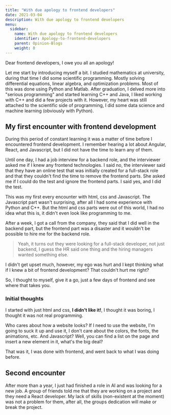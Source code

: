 ```yaml
---
title: "With due apology to frontend developers"
date: 2021-03-04
description: With due apology to frontend developers
menu:
  sidebar:
    name: With due apology to frontend developers
    identifier: Apology-to-frontend-developers
    parent: Opinion-Blogs
    weight: 8
---
```


Dear frontend developers, I owe you all an apology!

Let me start by introducing myself a bit. I studied mathematics at university, during that time I did some scientific programming.
Mostly solving differential equations, linear algebra, and optimization problems. Most of this was done using Python and Matlab.
After graduation, I delved more into "serious programming" and started learning C++ and Java, I liked working with C++ and did a few projects with it. However, my heart was still attached to the scientific side of programming, I did some data science and machine learning (obviously with Python).

## My first encounter with frontend development

During this period of constant learning it was a matter of time before I encountered frontend development. I remember hearing a lot about Angular, React, and Javascript, but I did not have the time to learn any of them.

Until one day, I had a job interview for a backend role, and the interviewer asked me if I knew any frontend technologies.
I said no, the interviewer said that they have an online test that was initially created for a full-stack role and that they couldn't find the time to remove the frontend parts.
She asked me if I could do the test and ignore the frontend parts. I said yes, and I did the test.

This was my first every encounter with html, css and Javascript. The Javascript part wasn't surprising, after all I had some experience with Python and C++.
But the html and css parts were out of this world, I had no idea what this is, it didn't even look like programming to me.

After a week, I got a call from the company, they said that I did well in the backend part, but the frontend part was a disaster and it wouldn't be possible to hire me for the backend role.

> Yeah, it turns out they were looking for a full-stack developer, not just backend, I guess the HR said one thing and the hiring managers wanted something else.

I didn't get upset much, however, my ego was hurt and I kept thinking what if I knew a bit of frontend development? That couldn't hurt me right?

So, I thought to myself, give it a go, just a few days of frontend and see where that takes you.

### Initial thoughts

I started with just html and css, **I didn't like it!**, I thought it was boring, I thought it was not real programming.

Who cares about how a website looks? If I need to use the website, I'm going to suck it up and use it, I don't care about the colors, the fonts, the animations, etc.
And Javascript? Well, you can find a list on the page and insert a new element in it, what's the big deal?

That was it, I was done with frontend, and went back to what I was doing before.

## Second encounter

After more than a year, I just had finished a role in AI and was looking for a new job. A group of friends told me that they are working on a project and they need a React developer. My lack of skills (non-existent at the moment) was not a problem for them, after all, the groups dedication will make or break the project.


